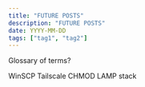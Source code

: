 ```yaml
---
title: "FUTURE POSTS"
description: "FUTURE POSTS"
date: YYYY-MM-DD
tags: ["tag1", "tag2"]
---
```


Glossary of terms?  

WinSCP
Tailscale
CHMOD
LAMP stack
